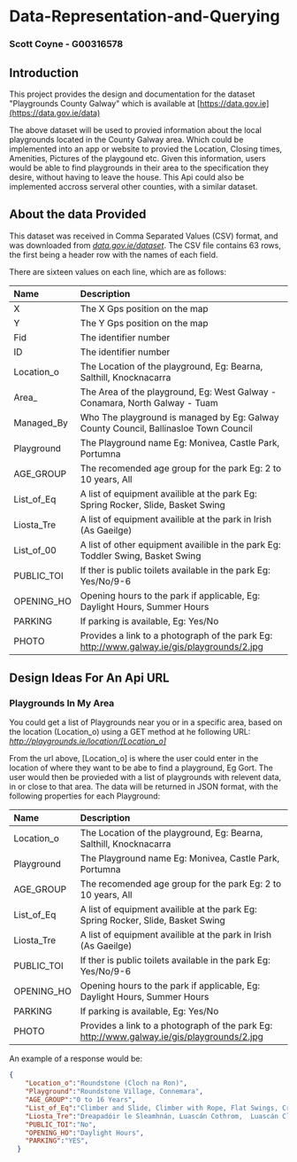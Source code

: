 # Data-Representation-and-Querying

### Scott Coyne - G00316578

## Introduction
This project provides the design and documentation for the dataset "Playgrounds County Galway" which is available at [https://data.gov.ie](https://data.gov.ie/data)

The above dataset will be used to provied information about the local playgrounds located in the County Galway area. Which could be implemented into an app or website to provied the Location, Closing times, Amenities, Pictures of the playgound etc. Given this information, users would be able to find playgrounds in their area to the specification they desire, without having to leave the house.
This Api could also be implemented accross serveral other counties, with a similar dataset.

## About the data Provided

This dataset was received in Comma Separated Values (CSV) format, and was downloaded from [*data.gov.ie/dataset*](https://data.gov.ie/dataset/playgrounds-county-galway/resource/019cf36c-7da9-4d0b-9bcd-7ac647a1b1c7).
The CSV file contains 63 rows, the first being a header row with the names of each field.

There are sixteen values on each line, which are as follows:

| Name      | Description |
| :-------------|:------------|
| X     | The X Gps position on the map|
| Y     | The Y Gps position on the map|
| Fid |  The identifier number|
| ID | The identifier number|
| Location_o | The Location of the playground, Eg: Bearna, Salthill, Knocknacarra|
| Area_ | The Area of the playground, Eg: West Galway - Conamara, North Galway - Tuam|
| Managed_By | Who The playground is managed by Eg: Galway County Council, Ballinasloe Town Council|
| Playground | The Playground name Eg: Monivea, Castle Park, Portumna|
| AGE_GROUP | The recomended age group for the park Eg: 2 to 10 years, All
| List_of_Eq | A list of equipment availible at the park Eg: Spring Rocker,  Slide, Basket Swing
| Liosta_Tre | A list of equipment availible at the park in Irish (As Gaeilge)
| List_of_00 | A list of other equipment availible in the park Eg: Toddler Swing, Basket Swing
| PUBLIC_TOI | If ther is public toilets available in the park Eg: Yes/No/9-6
| OPENING_HO | Opening hours to the park if applicable, Eg: Daylight Hours, Summer Hours
| PARKING | If parking is available, Eg: Yes/No
| PHOTO | Provides a link to a photograph of the park Eg: http://www.galway.ie/gis/playgrounds/2.jpg


## Design Ideas For An Api URL

### Playgrounds In My Area

You could get a list of Playgrounds near you or in a specific area, based on the location (Location_o) using a GET method at he following URL:
*http://playgrounds.ie/location/[Location_o]*

From the url above, [Location_o] is where the user could enter in the location of where they want to be abe to find a playground, Eg Gort. The user would then be provieded with a list of playgrounds with relevent data, in or close to that area. The data will be returned in JSON format, with the following properties for each Playground:

| Name      | Description |
| :-------------|:------------|
| Location_o | The Location of the playground, Eg: Bearna, Salthill, Knocknacarra|
| Playground | The Playground name Eg: Monivea, Castle Park, Portumna|
| AGE_GROUP | The recomended age group for the park Eg: 2 to 10 years, All
| List_of_Eq | A list of equipment availible at the park Eg: Spring Rocker,  Slide, Basket Swing
| Liosta_Tre | A list of equipment availible at the park in Irish (As Gaeilge)
| PUBLIC_TOI | If ther is public toilets available in the park Eg: Yes/No/9-6
| OPENING_HO | Opening hours to the park if applicable, Eg: Daylight Hours, Summer Hours
| PARKING | If parking is available, Eg: Yes/No
| PHOTO | Provides a link to a photograph of the park Eg: http://www.galway.ie/gis/playgrounds/2.jpg


An example of a response would be:
```json
{
    "Location_o":"Roundstone (Cloch na Ron)",
    "Playground":"Roundstone Village, Connemara",
    "AGE_GROUP":"0 to 16 Years",
    "List_of_Eq":"Climber and Slide, Climber with Rope, Flat Swings, Cradle Swings, Crazy Goose, Springer",
    "Liosta_Tre":"Dreapadóir le Sleamhnán, Luascán Cothrom,  Luascán Cliabháin , Lingeadan, Maide Corrach",
    "PUBLIC_TOI":"No",
    "OPENING_HO":"Daylight Hours",
    "PARKING":"YES",
  }
```


